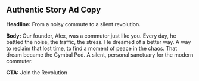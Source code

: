 ## Authentic Story Ad Copy

**Headline:** From a noisy commute to a silent revolution.

**Body:** Our founder, Alex, was a commuter just like you. Every day, he battled the noise, the traffic, the stress. He dreamed of a better way. A way to reclaim that lost time, to find a moment of peace in the chaos. That dream became the Cymbal Pod. A silent, personal sanctuary for the modern commuter.

**CTA:** Join the Revolution
